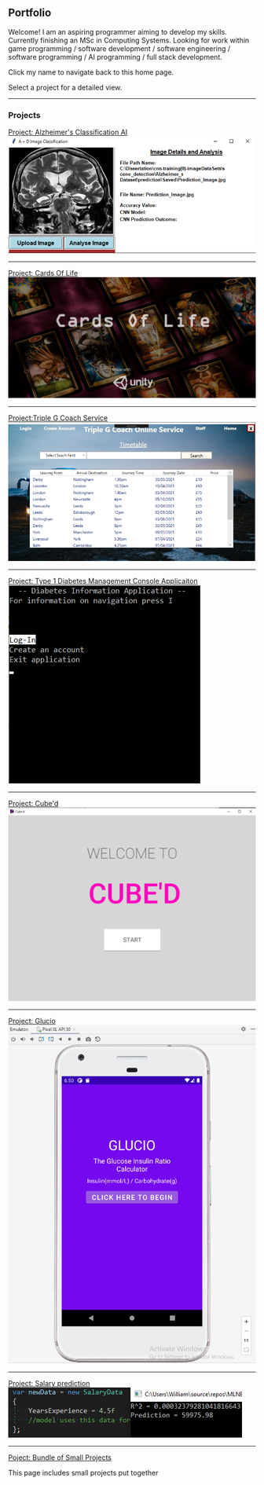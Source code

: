 ## Portfolio
Welcome! I am an aspiring programmer aiming to develop my skills. Currently finishing an MSc in Computing Systems. Looking for work within game programming / software development / software engineering / software programming / AI programming / full stack development.

Click my name to navigate back to this home page.

Select a project for a detailed view. 

---

### Projects

[Project: Alzheimer's Classification AI](/AlzheimersClassificationAIPage)
<img src="images/ALClassificationAIDemo.png"/>

---

[Project: Cards Of Life](/CardsOfLifePage)
<img src="images/StartScreen.png"/>

---
[Project:Triple G Coach Service](/TripleGPage)
<img src="images/TripleGHome.png"/>

---
[Project: Type 1 Diabetes Management Console Applicaiton](/DMConsoleAppPage)
<img src="images/DMConsoleHomePage.png"/>

---

[Project: Cube'd](/CubedPage)
<img src="images/CubeStartScreen.png"/>

---

[Project: Glucio](/GlucioPage)
<img src="images/GlucioStart.png"/>

---

[Project: Salary prediction](/MLSalaryPrediction)
<img src="images/MLSelfWrittenExample.png"/>

---

[Poject: Bundle of Small Projects](/SmallProjectsPage)

This page includes small projects put together
